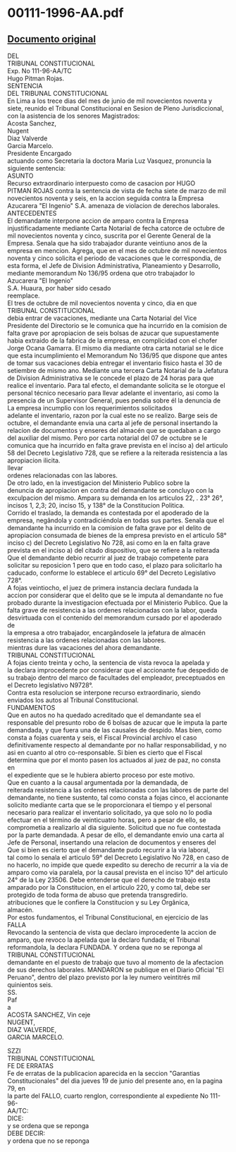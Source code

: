 
00111-1996-AA.pdf
=================
  
[Documento original](https://tc.gob.pe/jurisprudencia/1997/00111-1996-AA.pdf)  
---  
DEL  
TRIBUNAL CONSTITUCIONAL  
Exp. No 111-96-AA/TC  
Hugo Pitman Rojas.  
SENTENCIA  
DEL TRIBUNAL CONSTITUCIONAL  
En Lima a los trece dias del mes de junio de mil novecientos noventa y  
siete, reunido el Tribunal Constitucional en Sesion de Pleno Jurisdiccional,  
con la asistencia de los senores Magistrados:  
Acosta Sanchez,  
Nugent  
Diaz Valverde  
Garcia Marcelo.  
Presidente Encargado  
actuando como Secretaria la doctora Maria Luz Vasquez, pronuncia la  
siguiente sentencia:  
ASUNTO  
Recurso extraordinario interpuesto como de casacion por HUGO  
PITMAN ROJAS contra la sentencia de vista de fecha siete de marzo de mil  
novecientos noventa y seis, en la accion seguida contra la Empresa  
Azucarera "El Ingenio" S.A. amenaza de violacion de derechos laborales.  
ANTECEDENTES  
El demandante interpone accion de amparo contra la Empresa  
injustificadamente mediante Carta Notarial de fecha catorce de octubre de  
mil novecientos noventa y cinco, suscrita por el Gerente General de la  
Empresa. Senala que ha sido trabajador durante veintiuno anos de la  
empresa en mencion. Agrega, que en el mes de octubre de mil novecientos  
noventa y cinco solicita el periodo de vacaciones que le correspondia, de  
esta forma, el Jefe de Division Administrativa, Planeamiento y Desarrollo,  
mediante memorandum No 136/95 ordena que otro trabajador lo  
Azucarera "El Ingenio"  
S.A. Huaura, por haber sido cesado  
reemplace.  
El tres de octubre de mil novecientos noventa y cinco, dia en que  
TRIBUNAL CONSTITUCIONAL  
debia entrar de vacaciones, mediante una Carta Notarial del Vice  
Presidente del Directorio se le comunica que ha incurrido en la comision de  
falta grave por apropiacion de seis bolsas de azucar que supuestamente  
habia extraido de la fabrica de la empresa, en complicidad con el chofer  
Jorge Ocana Gamarra. El mismo dia mediante otra carta notarial se le dice  
que esta incumplimiento el Memorandum No 136/95 que dispone que antes  
de tomar sus vacaciones debia entregar el inventario fisico hasta el 30 de  
setiembre de mismo ano. Mediante una tercera Carta Notarial de la Jefatura  
de Division Administrativa se le concede el plazo de 24 horas para que  
realice el inventario. Para tal efecto, el demandante solicita se le otorgue el  
personal técnico necesario para llevar adelante el inventario, asi como la  
presencia de un Supervisor General, pues pendia sobre él la denuncia de  
La empresa incumplio con los requerimientos solicitados  
adelante el inventario, razon por la cual este no se realizo. Barge seis de  
octubre, el demandante envia una carta al jefe de personal insertando la  
relacion de documentos y enseres del almacén que se quedaban a cargo  
del auxiliar del mismo. Pero por carta notarial del 07 de octubre se le  
comunica que ha incurrido en falta grave prevista en el inciso a) del articulo  
58 del Decreto Legislativo 728, que se refiere a la reiterada resistencia a las  
apropiacion ilicita.  
llevar  
ordenes relacionadas con las labores.  
De otro lado, en la investigacion del Ministerio Publico sobre la  
denuncia de apropiacion en contra del demandante se concluyo con la  
exculpacion del mismo. Ampara su demanda en los articulos 22, . 23° 26°,  
incisos 1, 2,3; 20, inciso 15, y 138° de la Constitucion Politica.  
Corrido el traslado, la demanda es contestada por el apoderado de la  
empresa, negândola y contradiciéndola en todas sus partes. Senala que el  
demandante ha incurrido en la comision de falta grave por el delito de  
apropiacion consumada de bienes de la empresa previsto en el articulo 58°  
inciso c) del Decreto Legislativo No 728, asi como en la en falta grave  
prevista en el inciso a) del citado dispositivo, que se refiere a la reiterada  
Que el demandante debio recurrir al juez de trabajo competente para  
solicitar su reposicion 1 pero que en todo caso, el plazo para solicitarlo ha  
caducado, conforme lo establece el articulo 69° del Decreto Legislativo 728°.  
A fojas veintiocho, el juez de primera instancia declara fundada la  
accion por considerar que el delito que se le imputa al demandante no fue  
probado durante la investigacion efectuada por el Ministerio Publico. Que la  
falta grave de resistencia a las ordenes relacionadas con la labor, queda  
desvirtuada con el contenido del memorandum cursado por el apoderado de  
la empresa a otro trabajador, encargândosele la jefatura de almacén  
resistencia a las ordenes relacionadas con las labores.  
mientras dure las vacaciones del ahora demandante.  
TRIBUNAL CONSTITUCIONAL  
A fojas ciento treinta y ocho, la sentencia de vista revoca la apelada y  
la declara improcedente por considerar que el accionante fue despedido de  
su trabajo dentro del marco de facultades del empleador, preceptuados en  
el Decreto legislativo N9728°.  
Contra esta resolucion se interpone recurso extraordinario, siendo  
enviados los autos al Tribunal Constitucional.  
FUNDAMENTOS  
Que en autos no ha quedado acreditado que el demandante sea el  
responsable del presunto robo de 6 bolsas de azucar que le imputa la parte  
demandada, y que fuera una de las causales de despido. Mas bien, como  
consta a fojas cuarenta y seis, el Fiscal Provincial archivo el caso  
definitivamente respecto al demandante por no hallar responsabilidad, y no  
asi en cuanto al otro co-responsable. Si bien es cierto que el Fiscal  
determina que por el monto pasen los actuados al juez de paz, no consta en  
el expediente que se le hubiera abierto proceso por este motivo.  
Que en cuanto a la causal argumentada por la demandada, de  
reiterada resistencia a las ordenes relacionadas con las labores de parte del  
demandante, no tiene sustento, tal como consta a fojas cinco, el accionante  
solicito mediante carta que se le proporcionara el tiempo y el personal  
necesario para realizar el inventario solicitado, ya que solo no lo podia  
efectuar en el término de veinticuatro horas, pero a pesar de ello, se  
comprometia a realizarlo al dia siguiente. Solicitud que no fue contestada  
por la parte demandada. A pesar de ello, el demandante envio una carta al  
Jefe de Personal, insertando una relacion de documentos y enseres del  
Que si bien es cierto que el demandante pudo recurrir a la via laboral,  
tal como lo senala el articulo 59° del Decreto Legislativo No 728, en caso de  
no hacerlo, no impide que quede expedito su derecho de recurrir a la via de  
amparo como via paralela, por la causal prevista en el inciso 10° del articulo  
24° de la Ley 23506. Debe entenderse que el derecho de trabajo esta  
amparado por la Constitucion, en el articulo 220, y como tal, debe ser  
protegido de toda forma de abuso que pretenda transgredirlo.  
atribuciones que le confiere la Constitucion y su Ley Orgânica,  
almacén.  
Por estos fundamentos, el Tribunal Constitucional, en ejercicio de las  
FALLA  
Revocando la sentencia de vista que declaro improcedente la accion de  
amparo, que revoco la apelada que la declaro fundada; el Tribunal  
reformandola, la declara FUNDADA. Y ordena que no se reponga al  
TRIBUNAL CONSTITUCIONAL  
demandante en el puesto de trabajo que tuvo al momento de la afectacion  
de sus derechos laborales. MANDARON se publique en el Diario Oficial "El  
Peruano", dentro del plazo previsto por la ley numero veintitrés mil  
quinientos seis.  
SS.  
Paf  
a  
ACOSTA SANCHEZ, Vin ceje  
NUGENT,  
DIAZ VALVERDE,  
GARCIA MARCELO.  
  
SZZI  
TRIBUNAL CONSTITUCIONAL  
FE DE ERRATAS  
Fe de erratas de la publicacion aparecida en la seccion "Garantias  
Constitucionales" del dia jueves 19 de junio del presente ano, en la pagina 79, en  
la parte del FALLO, cuarto renglon, correspondiente al expediente No 111-96-  
AA/TC:  
DICE:  
y se ordena que se reponga  
DEBE DECIR:  
y ordena que no se reponga